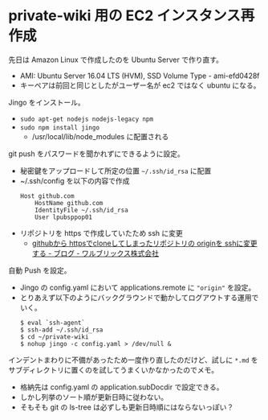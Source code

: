 # private-wiki 用の EC2 インスタンス再作成
先日は Amazon Linux で作成したのを Ubuntu Server で作り直す。
- AMI: Ubuntu Server 16.04 LTS (HVM), SSD Volume Type - ami-efd0428f
- キーペアは前回と同じとしたがユーザー名が ec2 ではなく ubuntu になる。

Jingo をインストール。
- `sudo apt-get nodejs nodejs-legacy npm`
- `sudo npm install jingo`
    - /usr/local/lib/node_modules に配置される

git push をパスワードを聞かれずにできるように設定。
- 秘密鍵をアップロードして所定の位置 `~/.ssh/id_rsa` に配置
- ~/.ssh/config を以下の内容で作成
  ```
  Host github.com
      HostName github.com
      IdentityFile ~/.ssh/id_rsa
      User lpubsppop01
  ```
- リポジトリを https で作成していたため ssh に変更
    - [githubから httpsでcloneしてしまったリポジトリの originを sshに変更する - ブログ - ワルブリックス株式会社](https://www.walbrix.com/jp/blog/2013-11-github-https-ssh.html)

自動 Push を設定。
- Jingo の config.yaml において applications.remote に `"origin"` を設定。
- とりあえず以下のようにバックグラウンドで動かしてログアウトする運用でいく。
  ```
  $ eval `ssh-agent`
  $ ssh-add ~/.ssh/id_rsa
  $ cd ~/private-wiki
  $ nohup jingo -c config.yaml > /dev/null &
  ```
  
インデントまわりに不備があったため一度作り直したのだけど、試しに `*.md` をサブディレクトリに置くのを試してうまくいかなかったのでメモ。
  - 格納先は config.yaml の application.subDocdir で設定できる。
  - しかし列挙のソート順が更新日時に従わない。
  - そもそも git の ls-tree は必ずしも更新日時順にはならないっぽい？